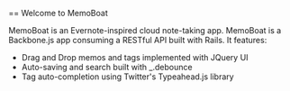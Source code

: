 == Welcome to MemoBoat

MemoBoat is an Evernote-inspired cloud note-taking app. MemoBoat is a Backbone.js app consuming a RESTful API built with Rails. It features:

* Drag and Drop memos and tags implemented with JQuery UI
* Auto-saving and search built with _.debounce
* Tag auto-completion using Twitter's Typeahead.js library